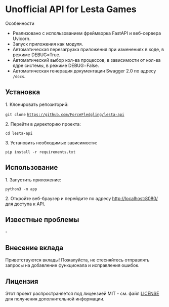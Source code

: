 # Unofficial API for Lesta Games

Особенности

- Реализовано с использованием фреймворка FastAPI и веб-сервера Uvicorn.
- Запуск приложения как модуля.
- Автоматическая перезагрузка приложения при изменениях в коде, в режиме DEBUG=True.
- Автоматический выбор кол-ва процессов, в зависимости от кол-ва ядре системы, в режиме DEBUG=False.
- Автоматическая генерация документации Swagger 2.0 по адресу `/docs`.

## Установка

1\. Клонировать репозиторий:

`git clone` [`https://github.com/ForceFledgling/lesta-api`](https://github.com/ForceFledgling/lesta-api)

2\. Перейти в директорию проекта:

`cd lesta-api`

3\. Установить необходимые зависимости:

`pip install -r requirements.txt`

## Использование

1\. Запустить приложение:

`python3 -m app`

2\. Откройте веб-браузер и перейдите по адресу [http://localhost:8080/](http://localhost:8080/) для доступа к API.

## Известные проблемы

\-

## Внесение вклада

Приветствуются вклады! Пожалуйста, не стесняйтесь отправлять запросы на добавление функционала и исправления ошибок.

## Лицензия

Этот проект распространяется под лицензией MIT - см. файл [LICENSE](LICENSE) для получения дополнительной информации.
